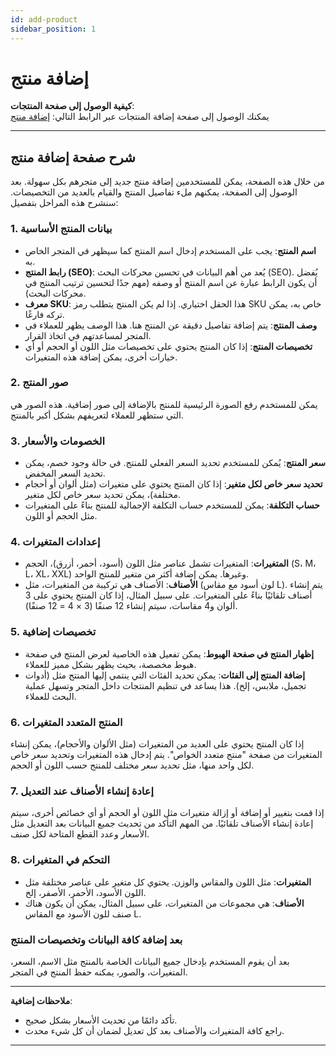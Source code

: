 ```yaml
---
id: add-product
sidebar_position: 1
---
```


# إضافة منتج

**كيفية الوصول إلى صفحة المنتجات**:  
يمكنك الوصول إلى صفحة إضافة المنتجات عبر الرابط التالي: [إضافة منتج](https://app.easy-orders.net/#/products)

---

## شرح صفحة إضافة منتج

من خلال هذه الصفحة، يمكن للمستخدمين إضافة منتج جديد إلى متجرهم بكل سهولة. بعد الوصول إلى الصفحة، يمكنهم ملء تفاصيل المنتج والقيام بالعديد من التخصيصات. سنشرح هذه المراحل بتفصيل:

### 1. **بيانات المنتج الأساسية**

- **اسم المنتج**: يجب على المستخدم إدخال اسم المنتج كما سيظهر في المتجر الخاص به.
- **رابط المنتج (SEO)**: يُعد من أهم البيانات في تحسين محركات البحث (SEO). يُفضل أن يكون الرابط عبارة عن اسم المنتج أو وصفه (مهم جدًا لتحسين ترتيب المنتج في محركات البحث).
- **معرف SKU**: هذا الحقل اختياري. إذا لم يكن المنتج يتطلب رمز SKU خاص به، يمكن تركه فارغًا.
- **وصف المنتج**: يتم إضافة تفاصيل دقيقة عن المنتج هنا. هذا الوصف يظهر للعملاء في المتجر لمساعدتهم في اتخاذ القرار.
- **تخصيصات المنتج**: إذا كان المنتج يحتوي على تخصيصات مثل اللون أو الحجم أو أي خيارات أخرى، يمكن إضافة هذه المتغيرات.

### 2. **صور المنتج**

يمكن للمستخدم رفع الصورة الرئيسية للمنتج بالإضافة إلى صور إضافية. هذه الصور هي التي ستظهر للعملاء لتعريفهم بشكل أكبر بالمنتج.

### 3. **الخصومات والأسعار**

- **سعر المنتج**: يُمكن للمستخدم تحديد السعر الفعلي للمنتج. في حالة وجود خصم، يمكن تحديد السعر المخفض.
- **تحديد سعر خاص لكل متغير**: إذا كان المنتج يحتوي على متغيرات (مثل ألوان أو أحجام مختلفة)، يمكن تحديد سعر خاص لكل متغير.
- **حساب التكلفة**: يمكن للمستخدم حساب التكلفة الإجمالية للمنتج بناءً على المتغيرات مثل الحجم أو اللون.

### 4. **إعدادات المتغيرات**

- **المتغيرات**: المتغيرات تشمل عناصر مثل اللون (أسود، أحمر، أزرق)، الحجم (S، M، L، XL، XXL) وغيرها. يمكن إضافة أكثر من متغير للمنتج الواحد.
- **الأصناف**: الأصناف هي تركيبة من المتغيرات، مثل (لون أسود مع مقاس L). يتم إنشاء أصناف تلقائيًا بناءً على المتغيرات. على سبيل المثال، إذا كان المنتج يحتوي على 3 ألوان و4 مقاسات، سيتم إنشاء 12 صنفًا (3 × 4 = 12 صنفًا).

### 5. **تخصيصات إضافية**

- **إظهار المنتج في صفحة الهبوط**: يمكن تفعيل هذه الخاصية لعرض المنتج في صفحة هبوط مخصصة، بحيث يظهر بشكل مميز للعملاء.
- **إضافة المنتج إلى الفئات**: يمكن تحديد الفئات التي ينتمي إليها المنتج مثل (أدوات تجميل، ملابس، إلخ). هذا يساعد في تنظيم المنتجات داخل المتجر وتسهل عملية البحث للعملاء.

### 6. **المنتج المتعدد المتغيرات**

إذا كان المنتج يحتوي على العديد من المتغيرات (مثل الألوان والأحجام)، يمكن إنشاء المتغيرات من صفحة "منتج متعدد الخواص". يتم إدخال هذه المتغيرات وتحديد سعر خاص لكل واحد منها، مثل تحديد سعر مختلف للمنتج حسب اللون أو الحجم.

### 7. **إعادة إنشاء الأصناف عند التعديل**

إذا قمت بتغيير أو إضافة أو إزالة متغيرات مثل اللون أو الحجم أو أي خصائص أخرى، سيتم إعادة إنشاء الأصناف تلقائيًا. من المهم التأكد من تحديث جميع البيانات بعد التعديل مثل الأسعار وعدد القطع المتاحة لكل صنف.

### 8. **التحكم في المتغيرات**

- **المتغيرات**: مثل اللون والمقاس والوزن. يحتوي كل متغير على عناصر مختلفة مثل اللون الأسود، الأحمر، الأصفر، إلخ.
- **الأصناف**: هي مجموعات من المتغيرات، على سبيل المثال، يمكن أن يكون هناك صنف للون الأسود مع المقاس L.

### بعد إضافة كافة البيانات وتخصيصات المنتج

بعد أن يقوم المستخدم بإدخال جميع البيانات الخاصة بالمنتج مثل الاسم، السعر، المتغيرات، والصور، يمكنه حفظ المنتج في المتجر.

---

**ملاحظات إضافية**:  

- تأكد دائمًا من تحديث الأسعار بشكل صحيح.
- راجع كافة المتغيرات والأصناف بعد كل تعديل لضمان أن كل شيء محدث.

---
